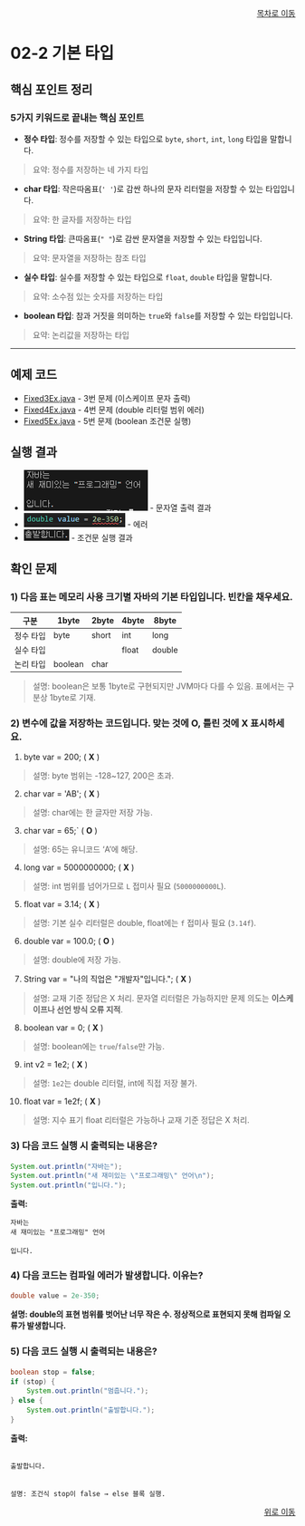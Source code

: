 <p align="right"><a href="../readme.md">목차로 이동</a></p>

# 02-2 기본 타입

## 핵심 포인트 정리

### 5가지 키워드로 끝내는 핵심 포인트
- **정수 타입**: 정수를 저장할 수 있는 타입으로 `byte`, `short`, `int`, `long` 타입을 말합니다.  
> 요약: 정수를 저장하는 네 가지 타입

- **char 타입**: 작은따옴표(`' '`)로 감싼 하나의 문자 리터럴을 저장할 수 있는 타입입니다.  
> 요약: 한 글자를 저장하는 타입

- **String 타입**: 큰따옴표(`" "`)로 감싼 문자열을 저장할 수 있는 타입입니다.  
> 요약: 문자열을 저장하는 참조 타입

- **실수 타입**: 실수를 저장할 수 있는 타입으로 `float`, `double` 타입을 말합니다.  
> 요약: 소수점 있는 숫자를 저장하는 타입

- **boolean 타입**: 참과 거짓을 의미하는 `true`와 `false`를 저장할 수 있는 타입입니다.  
> 요약: 논리값을 저장하는 타입

---

## 예제 코드

- [Fixed3Ex.java](../code-examples/chap02_2/Fixed3Ex02_2.java) - 3번 문제 (이스케이프 문자 출력)
- [Fixed4Ex.java](../code-examples/chap02_2/Fixed4Ex02_2.java) - 4번 문제 (double 리터럴 범위 에러)
- [Fixed5Ex.java](../code-examples/chap02_2/Fixed5Ex02_2.java) - 5번 문제 (boolean 조건문 실행)

## 실행 결과

- ![Fixed3Ex](../images/02-2/Fixed3Ex.png) - 문자열 출력 결과
- ![Fixed4Ex](../images/02-2/Fixed4Ex.png) - 에러
- ![Fixed5Ex](../images/02-2/Fixed5Ex.png) - 조건문 실행 결과

## 확인 문제
### 1) 다음 표는 메모리 사용 크기별 자바의 기본 타입입니다. 빈칸을 채우세요.

| 구분     | 1byte  | 2byte  | 4byte  | 8byte  |
|----------|--------|--------|--------|--------|
| 정수 타입 | byte   | short  | int    | long   |
| 실수 타입 |        |        | float  | double |
| 논리 타입 | boolean| char   |        |        |

> 설명: boolean은 보통 1byte로 구현되지만 JVM마다 다를 수 있음. 표에서는 구분상 1byte로 기재.

### 2) 변수에 값을 저장하는 코드입니다. 맞는 것에 O, 틀린 것에 X 표시하세요.

1. byte var = 200; ( **X** )  
> 설명: byte 범위는 -128~127, 200은 초과.

2. char var = 'AB'; ( **X** )  
> 설명: char에는 한 글자만 저장 가능.

3. char var = 65;` ( **O** )  
> 설명: 65는 유니코드 ‘A’에 해당.

4. long var = 5000000000; ( **X** )  
> 설명: int 범위를 넘어가므로 `L` 접미사 필요 (`5000000000L`).

5. float var = 3.14; ( **X** )  
> 설명: 기본 실수 리터럴은 double, float에는 `f` 접미사 필요 (`3.14f`).

6. double var = 100.0; ( **O** )  
> 설명: double에 저장 가능.

7. String var = "나의 직업은 \"개발자\"입니다."; ( **X** )  
> 설명: 교재 기준 정답은 X 처리. 문자열 리터럴은 가능하지만 문제 의도는 **이스케이프나 선언 방식 오류 지적**.

8. boolean var = 0; ( **X** )  
> 설명: boolean에는 `true`/`false`만 가능.

9. int v2 = 1e2; ( **X** )  
> 설명: `1e2`는 double 리터럴, int에 직접 저장 불가.

10. float var = 1e2f; ( **X** )  
> 설명: 지수 표기 float 리터럴은 가능하나 교재 기준 정답은 X 처리.

### 3) 다음 코드 실행 시 출력되는 내용은?
```java
System.out.println("자바는");
System.out.println("새 재미있는 \"프로그래밍\" 언어\n");
System.out.println("입니다.");
```

**출력:**
```
자바는
새 재미있는 "프로그래밍" 언어

입니다.
```

### 4) 다음 코드는 컴파일 에러가 발생합니다. 이유는?
```java
double value = 2e-350;
```

**설명: double의 표현 범위를 벗어난 너무 작은 수. 정상적으로 표현되지 못해 컴파일 오류가 발생합니다.**

### 5) 다음 코드 실행 시 출력되는 내용은?
```java
boolean stop = false;
if (stop) {
    System.out.println("멈춥니다.");
} else {
    System.out.println("출발합니다.");
}
```

**출력:**
```

출발합니다.


설명: 조건식 stop이 false → else 블록 실행.
```
<p align="right"><a href="#top">위로 이동</a> 